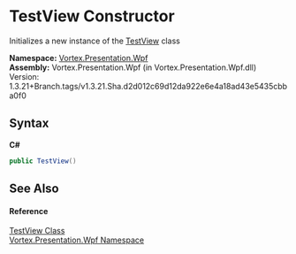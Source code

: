 # TestView Constructor 
 

Initializes a new instance of the <a href="T_Vortex_Presentation_Wpf_TestView.md">TestView</a> class

**Namespace:**&nbsp;<a href="N_Vortex_Presentation_Wpf.md">Vortex.Presentation.Wpf</a><br />**Assembly:**&nbsp;Vortex.Presentation.Wpf (in Vortex.Presentation.Wpf.dll) Version: 1.3.21+Branch.tags/v1.3.21.Sha.d2d012c69d12da922e6e4a18ad43e5435cbba0f0

## Syntax

**C#**<br />
``` C#
public TestView()
```


## See Also


#### Reference
<a href="T_Vortex_Presentation_Wpf_TestView.md">TestView Class</a><br /><a href="N_Vortex_Presentation_Wpf.md">Vortex.Presentation.Wpf Namespace</a><br />